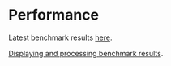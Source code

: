 <!-- SPDX-License-Identifier: AGPL-3.0-only -->
<!-- SPDX-FileCopyrightText: 2020 The LumoSQL Authors, 2019 Oracle -->
<!-- SPDX-ArtifactOfProjectName: LumoSQL -->
<!-- SPDX-FileType: Documentation -->
<!-- SPDX-FileComment: Original by Dan Shearer, 2020 -->


# Performance

Latest benchmark results [here](https://lumosql.org/benchmarking/).


[Displaying and processing benchmark results](https://lumosql.org/src/lumosql/doc/tip/doc/lumo-benchmark-filter.md).
